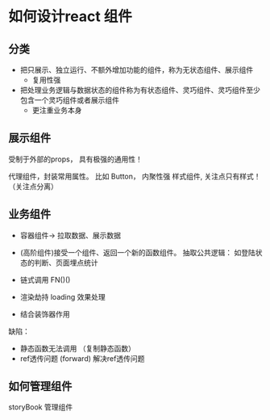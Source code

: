 # 如何设计react 组件

## 分类
  
- 把只展示、独立运行、不额外增加功能的组件，称为无状态组件、展示组件
  - 复用性强
- 把处理业务逻辑与数据状态的组件称为有状态组件、灵巧组件、灵巧组件至少包含一个灵巧组件或者展示组件
  - 更注重业务本身

## 展示组件

受制于外部的props， 具有极强的通用性！

代理组件，封装常用属性。 比如 Button， 内聚性强
样式组件, 关注点只有样式！（关注点分离）

## 业务组件

- 容器组件-> 拉取数据、展示数据
- (高阶组件)接受一个组件、返回一个新的函数组件。
抽取公共逻辑： 如登陆状态的判断、页面埋点统计

- 链式调用 
    FN()()
- 渲染劫持 loading 效果处理
- 结合装饰器作用

缺陷：
  - 静态函数无法调用 （复制静态函数） 
  - ref透传问题 (forward) 解决ref透传问题


## 如何管理组件
storyBook 管理组件

